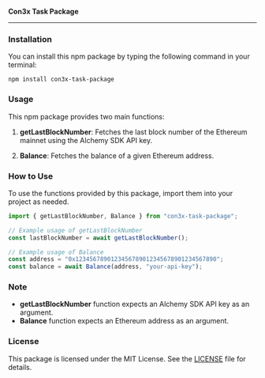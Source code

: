 **Con3x Task Package**

---

### Installation

You can install this npm package by typing the following command in your terminal:

```
npm install con3x-task-package
```

### Usage

This npm package provides two main functions:

1. **getLastBlockNumber**: Fetches the last block number of the Ethereum mainnet using the Alchemy SDK API key.

2. **Balance**: Fetches the balance of a given Ethereum address.

### How to Use

To use the functions provided by this package, import them into your project as needed.

```typescript
import { getLastBlockNumber, Balance } from "con3x-task-package";

// Example usage of getLastBlockNumber
const lastBlockNumber = await getLastBlockNumber();

// Example usage of Balance
const address = "0x1234567890123456789012345678901234567890";
const balance = await Balance(address, "your-api-key");
```

### Note

- **getLastBlockNumber** function expects an Alchemy SDK API key as an argument.
- **Balance** function expects an Ethereum address as an argument.

### License

This package is licensed under the MIT License. See the [LICENSE](LICENSE) file for details.
